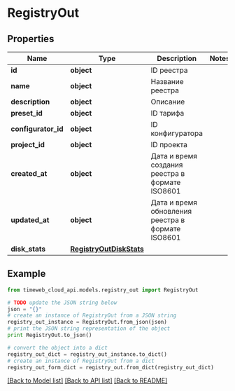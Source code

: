 # RegistryOut


## Properties
Name | Type | Description | Notes
------------ | ------------- | ------------- | -------------
**id** | **object** | ID реестра | 
**name** | **object** | Название реестра | 
**description** | **object** | Описание | 
**preset_id** | **object** | ID тарифа | 
**configurator_id** | **object** | ID конфигуратора | 
**project_id** | **object** | ID проекта | 
**created_at** | **object** | Дата и время создания реестра в формате ISO8601 | 
**updated_at** | **object** | Дата и время обновления реестра в формате ISO8601 | 
**disk_stats** | [**RegistryOutDiskStats**](RegistryOutDiskStats.md) |  | 

## Example

```python
from timeweb_cloud_api.models.registry_out import RegistryOut

# TODO update the JSON string below
json = "{}"
# create an instance of RegistryOut from a JSON string
registry_out_instance = RegistryOut.from_json(json)
# print the JSON string representation of the object
print RegistryOut.to_json()

# convert the object into a dict
registry_out_dict = registry_out_instance.to_dict()
# create an instance of RegistryOut from a dict
registry_out_form_dict = registry_out.from_dict(registry_out_dict)
```
[[Back to Model list]](../README.md#documentation-for-models) [[Back to API list]](../README.md#documentation-for-api-endpoints) [[Back to README]](../README.md)


